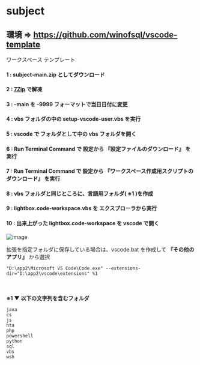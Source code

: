 # subject

## 環境 => https://github.com/winofsql/vscode-template
ワークスペース テンプレート

#### 1 : subject-main.zip としてダウンロード

#### 2 : [7Zip](https://sevenzip.osdn.jp/) で解凍

#### 3 : -main を -9999 フォーマットで当日日付に変更

#### 4 : vbs フォルダの中の setup-vscode-user.vbs を実行

#### 5 : vscode で フォルダとして中の vbs フォルダを開く

#### 6 : Run Terminal Command で 設定から 『設定ファイルのダウンロード』 を実行

#### 7 : Run Terminal Command で 設定から 『ワークスペース作成用スクリプトのダウンロード』 を実行

#### 8 : vbs フォルダと同じところに、言語用フォルダ( ※1 )を作成

#### 9 : lightbox.code-workspace.vbs を エクスプローラから実行

#### 10 : 出来上がった lightbox.code-workspace を vscode で開く
![image](https://user-images.githubusercontent.com/1501327/134792059-fea2d3a3-c180-4246-bc03-5f3a6814adaf.png)

拡張を指定フォルダに保存している場合は、vscode.bat を作成して **『その他のアプリ』** から選択
```
"D:\app2\Microsoft VS Code\Code.exe" --extensions-dir="D:\app2\vscode\extensions" %1
```

\
\
**※1 ▼ 以下の文字列を含むフォルダ**
```
java
cs
js
hta
php
powershell
python
sql
vbs
wsh
```
